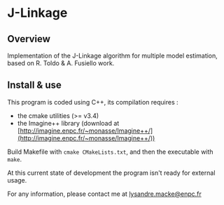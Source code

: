 # J-Linkage

## Overview

Implementation of the J-Linkage algorithm for multiple model estimation, based on R. Toldo & A. Fusiello work.

## Install & use

This program is coded using C++, its compilation requires :
- the cmake utilities (>= v3.4)
- the Imagine++ library (download at [http://imagine.enpc.fr/~monasse/Imagine++/](http://imagine.enpc.fr/~monasse/Imagine++/))

Build Makefile with `cmake CMakeLists.txt`, and then the executable with `make`. 

At this current state of development the program isn't ready for external usage.

For any information, please contact me at lysandre.macke@enpc.fr

